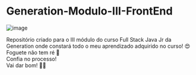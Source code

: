 # Generation-Modulo-III-FrontEnd
![image](https://github.com/DrikaDev/Generation-Modulo-III-FrontEnd/assets/102387476/bf4b3fd6-5b0f-414f-b5a5-78eb915172f4)

Repositório criado para o III módulo do curso Full Stack Java Jr da Generation onde constará todo o meu aprendizado adquirido no curso! 😍\
Foguete não tem ré 🚀\
Confia no processo!\
Vai dar bom! 🙏🏻
